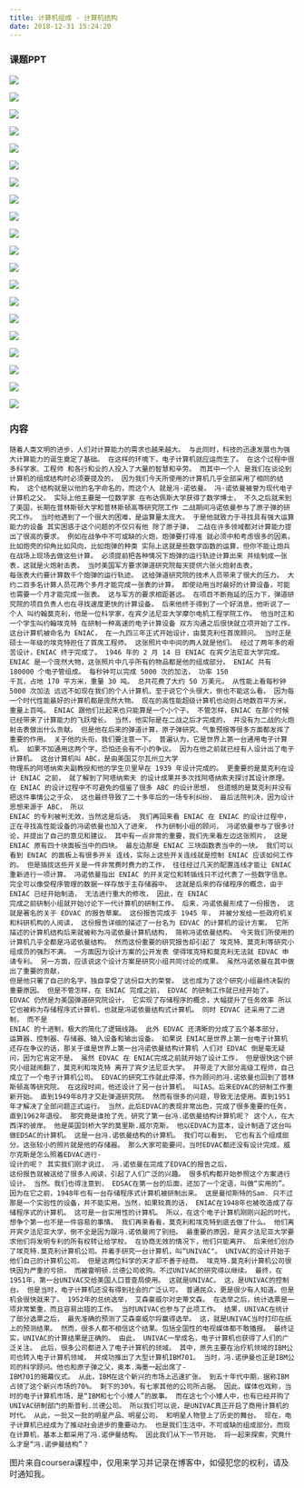 ```yaml
---
title: 计算机组成 - 计算机结构
date: 2018-12-31 15:24:20
---
```


### 课题PPT ###

![](ComputerComposition101/4.png)

![](ComputerComposition101/5.png)

![](ComputerComposition101/6.png)

![](ComputerComposition101/7.png)

![](ComputerComposition101/8.png)

![](ComputerComposition101/9.png)

![](ComputerComposition101/10.png)

![](ComputerComposition101/11.png)

![](ComputerComposition101/12.png)

![](ComputerComposition101/13.png)

![](ComputerComposition101/14.png)

![](ComputerComposition101/15.png)

![](ComputerComposition101/16.png)

![](ComputerComposition101/17.png)

![](ComputerComposition101/18.png)

![](ComputerComposition101/19.png)

![](ComputerComposition101/20.png)

![](ComputerComposition101/21.png)

![](ComputerComposition101/22.png)

![](ComputerComposition101/23.png)

### 内容 ###

```
随着人类文明的进步，人们对计算能力的需求也越来越大。 与此同时，科技的迅速发展也为强大计算能力的诞生奠定了基础。 在这样的环境下，电子计算机就应运而生了。 在这个过程中很多科学家、工程师 和各行和业的人投入了大量的智慧和辛劳。 而其中一个人 是我们在谈论到计算机的组成结构时必须要提及的， 因为我们今天所使用的计算机几乎全部采用了相同的结构， 这个结构就是以他的名字命名的，而这个人 就是冯·诺依曼。 冯·诺依曼被誉为现代电子计算机之父。 实际上他主要是一位数学家 在布达佩斯大学获得了数学博士， 不久之后就来到了美国，长期在普林斯顿大学和普林斯顿高等研究院工作 二战期间冯诺依曼参与了原子弹的研究工作。 当时他遇到了一个很大的困难，是运算量太庞大。 于是他就致力于寻找具有强大运算能力的设备 其实困惑于这个问题的不仅只有他 除了原子弹， 二战在许多领域都对计算能力提出了很高的要求。 例如在战争中不可或缺的火炮，炮弹要打得准 就必须中和考虑很多的因素。 比如炮壳的仰角比如风向，比如炮弹的种类 实际上这就是些数学函数的运算，但你不能让炮兵在战场上现场去做这些计算。 必须提前把各种情况下炮弹的运行轨迹计算出来 并绘制成一张表，这就是火炮射击表。 当时美国军方要求弹道研究院每天提供六张火炮射击表，
每张表大约要计算数千个炮弹的运行轨迹。 这给弹道研究院的技术人员带来了很大的压力。 大约二百多名计算人员花两个多月才能完成一张表的计算。 即使动用当时最好的计算设备，可能也需要一个月才能完成一张表。 这与军方的要求相距甚远。 在项目不断拖延的压力下，弹道研究院的项目负责人也在寻找速度更快的计算设备。 后来他终于得到了一个好消息，他听说了一个人 叫约翰莫克利，他是一位科学家，在宾夕法尼亚大学摩尔电机工程学院工作。 他当时正和一个学生叫约翰埃克特 在研制一种高速的电子计算设备 双方沟通之后很快就立项开始了工作。 这台计算机被命名为 ENIAC， 在一九四三年正式开始设计，由莫克利任首席顾问。 当时正是硕士一年级的埃克特担任了首席工程师。 这张照片中中间的两人就是他们。 经过了两年多的艰苦设计，ENIAC 终于完成了。 1946 年的 2 月 14 日 ENIAC 在宾夕法尼亚大学完成。 ENIAC 是一个庞然大物，这张照片中几乎所有的物品都是他的组成部分。 ENIAC 共有 180000 个电子管组成。 每秒钟可以完成 5000 次的加法， 功率 150
千瓦，占地 170 平方米，重量 30 吨。 总共花费了大约 50 万美元。 从性能上看每秒钟 5000 次加法 远远不如现在我们的个人计算机，至于说它个头很大，倒也不能这么看。 因为每一个时代性能最好的计算机都是庞然大物。 现在的高性能超级计算机也动则占地数百平方米，重量上百吨。 ENIAC 跟他们比起来也只能算是一个小个子。 不管怎样，ENIAC 在那个时候已经带来了计算能力的飞跃增长。 当然，他实际是在二战之后才完成的， 并没有为二战的火炮射击表做出什么贡献。 但是他在后来的弹道计算，原子弹研究、气象预报等很多方面都发挥了重要的作用。 关于他的头衔，我们要注意一下。 普遍认为，它是世界上第一台通用电子计算机。 如果不加通用这两个字，恐怕还会有不小的争议。 因为在他之前就已经有人设计出了电子计算机。 这台计算机叫 ABC，是由美国艾尔瓦州立大学
物理系的阿塔纳索夫副教授和他的学生贝里早在 1939 年设计完成的。 更重要的是莫克利在设计 ENIAC 之前， 就了解到了阿塔纳索夫 的设计成果并多次找阿塔纳索夫探讨其设计原理。 在 ENIAC 的设计过程中不可避免的借鉴了很多 ABC 的设计思想， 但遗憾的是莫克利并没有把这件事情公之于众， 这也最终导致了二十多年后的一场专利纠纷， 最后法院判决，因为设计思想来源于 ABC， 所以
ENIAC 的专利被判无效，当然这是后话。 我们再回来看 ENIAC 在 ENIAC 的设计过程中， 正在寻找高性能设备的冯诺依曼也加入了进来， 作为研制小组的顾问， 冯诺依曼参与了很多讨论，并提出了自己的意见和建议。 其中有一点非常的重要，我们先来看左边这张照片， 这是
ENIAC 原有四十块面板当中的四块。 最左边那是 ENIAC 三块函数表当中的一块。 我们可以看到 ENIAC 的面板上有很多开关 连线，实际上这些开关连线就是控制 ENIAC 应该如何工作的。 但是插拔这些开关是一件非常费时费力的工作， 往往经过几天的配置连线才能让 ENIAC 重新进行一项计算。 冯诺依曼指出 ENIAC 的开关定位和转插线只不过代表了一些数字信息。 完全可以像受程序管理的数据一样存放于主存储器中。 这就是后来的存储程序的概念，由于 ENIAC 已经开始制造， 无法进行重大的修改， 因此，在 ENIAC
完成之前研制小组就开始讨论下一代计算机的研制工作。 后来，冯诺依曼形成了一份报告， 这就是著名的关于 EDVAC 的报告草案。 这份报告完成于 1945 年， 并被分发给一些政府机关和科研机构的人阅读， 这份报告详细的描述了一台名为 EDVAC 的计算机的设计方案。 它所描述的计算机结构后来就被称为冯诺依曼计算机结构， 简称冯诺依曼结构。 今天我们所使用的计算机几乎全都是冯诺依曼结构。 然而这份重要的研究报告却引起了 埃克特、莫克利等研究小组成员的强烈不满。 一方面因为设计方案的公开发表 使得埃克特和莫克利无法就 EDVAC 申请专利。 另一方面，应该说这个设计方案是研究小组共同讨论的成果。 虽然冯诺依曼在其中做出了重要的贡献，
但是他只署了自己的名字，独自享受了这份巨大的荣誉。 这也成为了这个研究小组最终决裂的重要原因。 但是不管怎样，在 ENIAC 完成之前， EDVAC 的研制工作就已经开始了。 EDVAC 仍然是为美国弹道研究院设计， 它实现了存储程序的概念，大幅提升了任务效率 所以它也被称为存储程序式计算机，也就是冯诺依曼结构式计算机。 同时 EDVAC 还采用了二进制， 而不是
ENIAC 的十进制，极大的简化了逻辑线路。 此外 EDVAC 还清晰的分成了五个基本部分，
运算器、控制器、存储器、输入设备和输出设备。 如果说 ENIAC是世界上第一台电子计算机 还存在争议的话，那关于谁是世界上第一台冯诺依曼结构计算机 人们对 EDVAC 倒是毫无疑问，因为它肯定不是。 虽然 EDVAC 在 ENIAC完成之前就开始了设计工作， 但是很快这个研究小组就闹翻了，莫克利和埃克特 离开了宾夕法尼亚大学。 并带走了大部分高级工程师，自己成立了一个电子计算机公司。 EDVAC的研究工作就此停滞，作为顾问的冯.诺依曼也回到了普林斯顿高等研究院。 在这段时间，他还设计了另一台计算机， 叫IAS。后来EDVAC的研制工作重新开始。 直到1949年8月才交赴弹道研究院。 然而有很多的问题，导致无法使用。直到1951年才解决了全部问题正式运行。 当然，此后EDVAC的表现非常出色，完成了很多重要的任务，直到1962年退役。 那究竟是谁抢了先，研究了第一台冯.诺依曼结构计算机呢？ 这个人，在大西洋的彼岸。 他是英国剑桥大学的莫里斯.威尔克斯。 他以EDVAC为蓝本，设计制造了这台叫做EDSAC的计算机。 这是一台冯.诺依曼结构的计算机。 我们可以看到， 它也有五个组成部分。这张较小的照片就是他的存储器。 那么大家可能要问，当时EDVAC都还没有设计完成，威尔克斯是怎么照着EDVAC进行-
设计的呢？ 其实我们刚才说过， 冯.诺依曼在完成了EDVAC的报告之后，
这份报告就被送给了很多人阅读，引起了人们广泛的兴趣。 很多机构都开始参照这个方案进行设计。 当然。我们也得注意到， EDSAC在第一台的后面，还加了一个定语，叫做“实用的”。 因为在它之前，1948年也有一台存储程序式计算机被研制出来。 这是曼彻斯特的Sam. 只不过那是一个实验性的设备，并不能实用。当然，如果较真的话， ENIAC在1948年也被改造成了存储程序式的计算机。 这可是一台实用性的计算机。 所以，在这个电子计算机刚刚兴起的时代，想争个第一也不是一件容易的事情。 我们再来看看，莫克利和埃克特到底去做了什么。 他们离开宾夕法尼亚大学，倒不全是因为跟冯.诺依曼闹了别扭。 最重要的原因，是宾夕法尼亚大学要求他们将发明专利的所有权转让给学校。 在协商无效的情况下，他们只能离开。 后来他们创办了埃克特.莫克利计算机公司。并着手研究一台计算机，叫“UNIVAC"。 UNIVAC的设计开始于他们自己的计算机公司。 但是这两位科学的天才却不善于经商。 埃克特.莫克利计算机公司很快因为严重的亏损， 而被雷明顿.兰德公司收购。不过UNIVAC的研究得以继续。 最终，在1951年，第一台UNIVAC交给美国人口普查局使用。 这就是UNIVAC。 这，是UNIVAC的控制台。 但是当时，电子计算机还没有得到社会的广泛认可。 普通民众，更是很少有人知道。但是机会很快就来了。 1952年的总统选举， 艾森豪威尔对史蒂文森。 在选举之后，统计选票是一项非常繁重，而且容易出错的工作。 当时UNIVAC也参与了此项工作。 结果，UNIVAC在统计了部分选票之后， 最先准确的预测了艾森豪威尔将赢得选举。 这，就是UNIVAC当时打印在纸上的预测结果。 然而，很多人都不相信这个结果。包括全国性的电视媒体都不敢播报。 最终证实，UNIVAC的计算结果是正确的。 由此， UNIVAC一举成名，电子计算机也获得了人们的广泛关注。 此后，很多公司都进入了电子计算机的领域。 其中，原先主要在治疗机领域的IBM公司也转入电子计算机领域， 并成功推出了大型计算机IBM701。 当时，冯.诺伊曼也正是IBM公司的科学顾问。他也和原子弹之父，奥本.海墨一起出席了-
IBM701的揭幕仪式。 从此，IBM在这个新兴的市场上迅速扩张。 到五十年代中期，据称IBM占领了这个新兴市场的70%。 剩下的30%，有七家其他的公司所占据。 因此，媒体也戏称，当时的电子计算机市场，是“IBM和七个小矮人”的故事。 而在这七个小矮人中，也有已经并购了UNIVAC研制部门的斯普利.兰德公司。 所以我们可以说，是UNIVAC真正开启了商用计算机的时代。 从此，一批又一批的明星产品、明星公司， 和明星人物登上了历史的舞台。 现在，电子计算机已经成为了推动社会进步的重要动力。 也是我们生活中，不可或缺的组成部分。而现在计算机，基本上都采用了冯.诺伊曼结构。 因此我们从下一节开始， 将一起来探索，究竟什么才是“冯.诺伊曼结构”？

```

<div class="tip">
	图片来自coursera课程中，仅用来学习并记录在博客中，如侵犯您的权利，请及时通知我。
</div>
